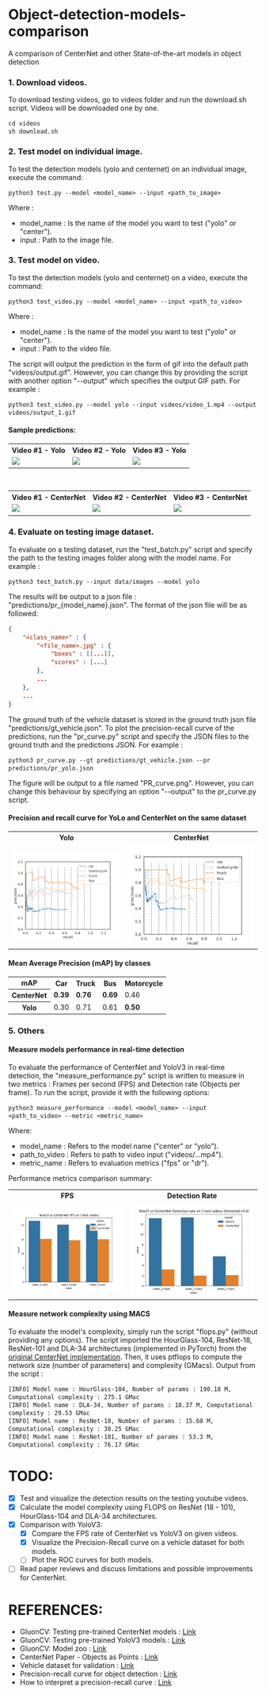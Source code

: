 # Object-detection-models-comparison
A comparison of CenterNet and other State-of-the-art models in object detection

### 1. Download videos.
To download testing videos, go to videos folder and run the download.sh script.
Videos will be downloaded one by one.
```
cd videos
sh download.sh
```

### 2. Test model on individual image.
To test the detection models (yolo and centernet) on an individual image, execute the command:
```
python3 test.py --model <model_name> --input <path_to_image>
```

Where :
- model_name : Is the name of the model you want to test ("yolo" or "center").
- input : Path to the image file.

### 3. Test model on video.
To test the detection models (yolo and centernet) on a video, execute the command:
```
python3 test_video.py --model <model_name> --input <path_to_video>
```
Where :
- model_name : Is the name of the model you want to test ("yolo" or "center").
- input : Path to the video file.

The script will output the prediction in the form of gif into the default path "videos/output.gif".
However, you can change this by providing the script with another option "--output" which specifies
the output GIF path. For example :
```
python3 test_video.py --model yolo --input videos/video_1.mp4 --output videos/output_1.gif
```

#### Sample predictions:
<table>
<tr>
<th>Video #1 - Yolo</th>
<th>Video #2 - Yolo</th>
<th>Video #3 - Yolo</th>
</tr>
<tr>
<td><img src="./media/yolo_output_1.gif"/></td>		
<td><img src="./media/yolo_output_2.gif"/></td>		
<td><img src="./media/yolo_output_3.gif"/></td>		
</tr>
</table>

<br/>

<table>
<tr>
<th>Video #1 - CenterNet</th>
<th>Video #2 - CenterNet</th>
<th>Video #3 - CenterNet</th>
</tr>
<tr>
<td><img src="./media/center_output_1.gif"/></td>		
<td><img src="./media/center_output_2.gif"/></td>		
<td><img src="./media/center_output_3.gif"/></td>		
</tr>
</table>

### 4. Evaluate on testing image dataset.
To evaluate on a testing dataset, run the "test_batch.py" script and specify the path to the testing images
folder along with the model name. For example :
```
python3 test_batch.py --input data/images --model yolo
```
The results will be output to a json file :  "predictions/pr_{model_name}.json". The format of the json
file will be as followed:
```json
{
	"<class_name>" : {
		"<file_name>.jpg" : {
			"boxes" : [[...]],
			"scores" : [...]
		},
		...
	},
	...
}
```

The ground truth of the vehicle dataset is stored in the ground truth json file "predictions/gt_vehicle.json".
To plot the precision-recall curve of the predictions, run the "pr_curve.py" script and specify the JSON
files to the ground truth and the predictions JSON. For example :
```
python3 pr_curve.py --gt predictions/gt_vehicle.json --pr predictions/pr_yolo.json
```

The figure will be output to a file named "PR_curve.png". However, you can change this behaviour by specifying
an option "--output" to the pr_curve.py script.

#### Precision and recall curve for YoLo and CenterNet on the same dataset
<table>
<tr>
<th>Yolo</th>
<th>CenterNet</th>
</tr>
<tr>
<td><img src='media/pr_yolo.png'/></td>
<td><img src='media/pr_center.png'/></td>
</tr>
</table>

#### Mean Average Precision (mAP) by classes
<table>
<tr>
<th>mAP</th>
<th>Car</th>
<th>Truck</th>
<th>Bus</th>
<th>Motorcycle</th>
</tr>
<tr>
<th>CenterNet</th>
<td><strong>0.39</strong></td>
<td><strong>0.76</strong></td>
<td><strong>0.69</strong></td>
<td>0.46</td>
</tr>
<tr>
<th>Yolo</th>
<td>0.30</td>
<td>0.71</td>
<td>0.61</td>
<td><strong>0.50</strong></td>
</tr>
</table>

### 5. Others
#### Measure models performance in real-time detection
To evaluate the performance of CenterNet and YoloV3 in real-time detection, the "measure_performance.py"
script is written to measure in two metrics : Frames per second (FPS) and Detection rate (Objects per frame).
To run the script, provide it with the following options:
```
python3 measure_performance --model <model_name> --input <path_to_video> --metric <metric_name>
```
Where:
- model_name : Refers to the model name ("center" or "yolo").
- path_to_video : Refers to path to video input ("videos/...mp4").
- metric_name : Refers to evaluation metrics ("fps" or "dr").

Performance metrics comparison summary:
<table>
<tr>
<th>FPS</th>
<th>Detection Rate</th>
</tr>

<tr>
<td><img src="./media/fps_yolo_vs_centernet.png"/></td>
<td><img src="./media/dr_yolo_vs_centernet.png"/></td>
</tr>
</table>

#### Measure network complexity using MACS
To evaluate the model's complexity, simply run the script "flops.py" (without providing any options).
The script imported the HourGlass-104, ResNet-18, ResNet-101 and DLA-34 architectures (implemented in PyTorch)
from the [original CenterNet implementation](https://github.com/xingyizhou/CenterNet). Then, it uses
ptflops to compute the network size (number of parameters) and complexity (GMacs).
Output from the script : 
```
[INFO] Model name : HourGlass-104, Number of params : 190.18 M, Computational complexity : 275.1 GMac
[INFO] Model name : DLA-34, Number of params : 18.37 M, Computational complexity : 29.53 GMac
[INFO] Model name : ResNet-18, Number of params : 15.68 M, Computational complexity : 38.25 GMac
[INFO] Model name : ResNet-101, Number of params : 53.3 M, Computational complexity : 76.17 GMac
```

# TODO:
- [x] Test and visualize the detection results on the testing youtube videos.
- [x] Calculate the model complexity using FLOPS on ResNet (18 - 101), HourGlass-104 and DLA-34 architectures.
- [x] Comparison with YoloV3:
	- [x] Compare the FPS rate of CenterNet vs YoloV3 on given videos.
	- [x] Visualize the Precision-Recall curve on a vehicle dataset for both models.
	- [ ] Plot the ROC curves for both models.
- [ ] Read paper reviews and discuss limitations and possible improvements for CenterNet.

# REFERENCES:
- GluonCV: Testing pre-trained CenterNet models : [Link](https://cv.gluon.ai/build/examples_detection/demo_center_net.html)
- GluonCV: Testing pre-trained YoloV3 models : [Link](https://cv.gluon.ai/build/examples_detection/train_yolo_v3.html)
- GluonCV: Model zoo : [Link](https://cv.gluon.ai/model_zoo/detection.html#centernet)
- CenterNet Paper - Objects as Points : [Link](https://arxiv.org/abs/1904.07850)
- Vehicle dataset for validation : [Link](https://public.roboflow.com/object-detection/vehicles-openimages)
- Precision-recall curve for object detection : [Link](https://gist.github.com/tarlen5/008809c3decf19313de216b9208f3734)
- How to interpret a precision-recall curve : [Link](https://scikit-learn.org/stable/auto_examples/model_selection/plot_precision_recall.html)
